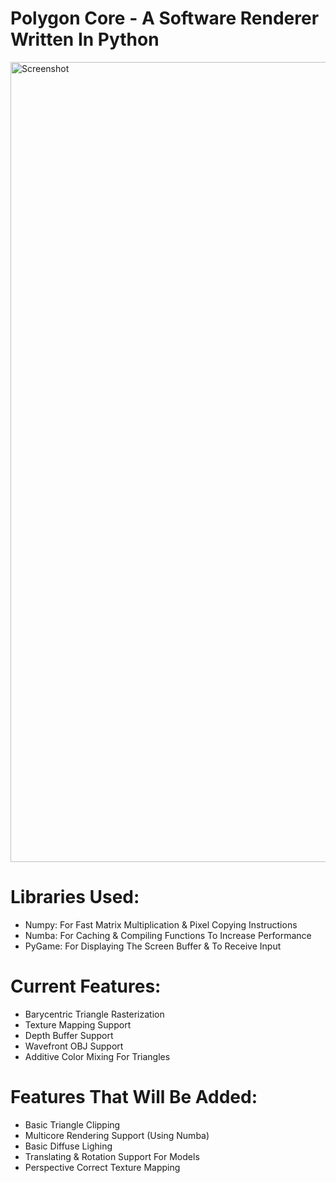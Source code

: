 # Polygon Core - A Software Renderer Written In Python

<img width="1280" alt="Screenshot" src="https://user-images.githubusercontent.com/92179479/221653845-8d29ceae-f86e-4395-9f52-b38e4775c011.png">


# Libraries Used:
  - Numpy: For Fast Matrix Multiplication & Pixel Copying Instructions
  - Numba: For Caching & Compiling Functions To Increase Performance
  - PyGame: For Displaying The Screen Buffer & To Receive Input

# Current Features:
  - Barycentric Triangle Rasterization
  - Texture Mapping Support
  - Depth Buffer Support
  - Wavefront OBJ Support
  - Additive Color Mixing For Triangles

# Features That Will Be Added:
  - Basic Triangle Clipping
  - Multicore Rendering Support (Using Numba)
  - Basic Diffuse Lighing
  - Translating & Rotation Support For Models
  - Perspective Correct Texture Mapping

